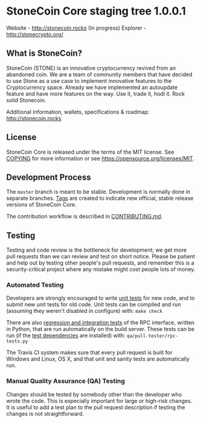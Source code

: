 StoneCoin Core staging tree 1.0.0.1
===============================


Website - http://stonecoin.rocks (In progress)
Explorer - http://stonecrypto.org/


What is StoneCoin?
----------------

StoneCoin (STONE) is an innovative cryptocurrency revived from an abandoned coin. We are a team of community members that have decided to use Stone as a use case to implement innovative features to the Cryptocurrency space. Already we have implemented an autoupdate feature and have more features on the way. Use it, trade it, hodl it. Rock solid Stonecoin.

Additional information, wallets, specifications & roadmap: http://stonecoin.rocks


License
-------

StoneCoin Core is released under the terms of the MIT license. See [COPYING](COPYING) for more
information or see https://opensource.org/licenses/MIT.

Development Process
-------------------

The `master` branch is meant to be stable. Development is normally done in separate branches.
[Tags](https://github.com/stonecrypto/stonecoin/tags) are created to indicate new official,
stable release versions of StoneCoin Core.

The contribution workflow is described in [CONTRIBUTING.md](CONTRIBUTING.md).

Testing
-------

Testing and code review is the bottleneck for development; we get more pull
requests than we can review and test on short notice. Please be patient and help out by testing
other people's pull requests, and remember this is a security-critical project where any mistake might cost people
lots of money.

### Automated Testing

Developers are strongly encouraged to write [unit tests](/doc/unit-tests.md) for new code, and to
submit new unit tests for old code. Unit tests can be compiled and run
(assuming they weren't disabled in configure) with: `make check`

There are also [regression and integration tests](/qa) of the RPC interface, written
in Python, that are run automatically on the build server.
These tests can be run (if the [test dependencies](/qa) are installed) with: `qa/pull-tester/rpc-tests.py`

The Travis CI system makes sure that every pull request is built for Windows
and Linux, OS X, and that unit and sanity tests are automatically run.

### Manual Quality Assurance (QA) Testing

Changes should be tested by somebody other than the developer who wrote the
code. This is especially important for large or high-risk changes. It is useful
to add a test plan to the pull request description if testing the changes is
not straightforward.
